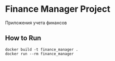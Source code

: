 # Finance Manager Project

Приложения учета финансов

## How to Run
```
docker build -t finance_manager .
docker run --rm finance_manager
```
